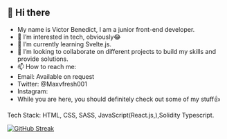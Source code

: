 ## 👋 Hi there
- My name is Victor Benedict, I am a junior front-end developer.
- 👀 I’m interested in tech, obviously😂
- 🌱 I’m currently learning Svelte.js.
- 💞️ I’m looking to collaborate on different projects to build my skills and provide solutions.
- 📫 How to reach me:
- Email: Available on request
- Twitter: @Maxvfresh001
- Instagram: 
- While you are here, you should definitely check out some of my stuff👍

Tech Stack: HTML, CSS, SASS, JavaScript(React.js,),Solidity Typescript.
<!---
Victor Benedict is a ✨ special ✨ repository because its `README.md` (this file) appears on your GitHub profile.
You can click the Preview link to take a look at your changes.
--->
[![GitHub Streak](https://streak-stats.demolab.com?user=vibenedict&theme=github-dark-blue)](https://git.io/streak-stats)
